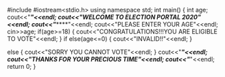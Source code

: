 #include<iostream>
#iostream<stdio.h>
using namespace std;
int main()
{
int age;
cout<<"*********************************************************"<<endl;
cout<<"**********WELCOME TO ELECTION PORTAL 2020**************"<<endl;
cout<<"*********************************************************"<<endl;
cout<<"PLEASE ENTER YOUR AGE"<<endl;
cin>>age;
if(age>=18)
{
cout<<"CONGRATULATIONS!!!YOU ARE ELIGIBLE TO VOTE"<<endl;
}
if else(age<=0)
{
cout<<"INVALID!!"<<endl;
}

else
{
cout<<"SORRY YOU CANNOT VOTE"<<endl;
}
cout<<"***********************************************************"<<endl;
cout<<"THANKS FOR YOUR PRECIOUS TIME"<<endl;
cout<<"***********************************************************"<<endl;
return 0;
}

